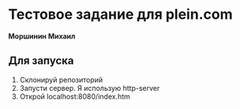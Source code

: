 # Тестовое задание для plein.com
__Моршинин Михаил__

## Для запуска

1. Склонируй репозиторий
2. Запусти сервер. Я использую http-server
3. Открой localhost:8080/index.htm
